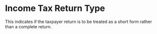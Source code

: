 # Income Tax Return Type
This indicates if the taxpayer return is to be treated as a short form rather than a complete return.